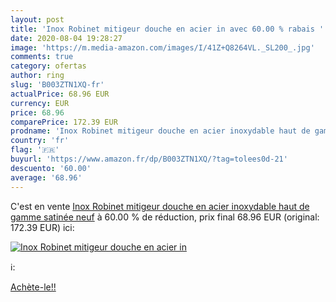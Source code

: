 ```yaml
---
layout: post
title: 'Inox Robinet mitigeur douche en acier in avec 60.00 % rabais '
date: 2020-08-04 19:28:27
image: 'https://m.media-amazon.com/images/I/41Z+Q8264VL._SL200_.jpg'
comments: true
category: ofertas
author: ring
slug: 'B003ZTN1XQ-fr'
actualPrice: 68.96 EUR
currency: EUR
price: 68.96
comparePrice: 172.39 EUR
prodname: 'Inox Robinet mitigeur douche en acier inoxydable haut de gamme satinée neuf'
country: 'fr'
flag: '🇫🇷'
buyurl: 'https://www.amazon.fr/dp/B003ZTN1XQ/?tag=tolees0d-21'
descuento: '60.00'
average: '68.96'
---
```


C'est en vente [Inox Robinet mitigeur douche en acier inoxydable haut de gamme satinée neuf](https://www.amazon.fr/dp/B003ZTN1XQ/?tag=tolees0d-21)  à  60.00 % de réduction, prix final  68.96 EUR (original: 172.39 EUR) ici:

[![Inox Robinet mitigeur douche en acier in](https://m.media-amazon.com/images/I/41Z+Q8264VL._SL200_.jpg)](https://www.amazon.fr/dp/B003ZTN1XQ/?tag=tolees0d-21)

ℹ️:


[Achète-le!!](https://www.amazon.fr/dp/B003ZTN1XQ/?tag=tolees0d-21)
